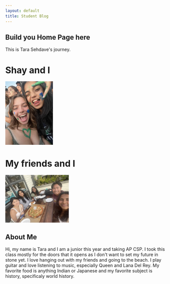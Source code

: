 ```yaml
---
layout: default
title: Student Blog
---
```



## Build you Home Page here 
This is Tara Sehdave's journey. 

# Shay and I
<img src="images/shay.png" height="200px" width="150px"/>

# My friends and I
<img src="images/friends.jpg" height="150px" width="200px"/>

## About Me
Hi, my name is Tara and I am a junior this year and taking AP CSP. I took this class mostly for the doors that it opens as I don't want to set my future in stone yet. I love hanging out with my friends and going to the beach. I play guitar and love listening to music, especially Queen and Lana Del Rey. My favorite food is anything Indian or Japanese and my favorite subject is history, specificaly world history.
